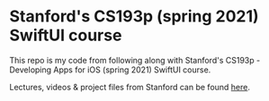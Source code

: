 # Stanford's CS193p (spring 2021) SwiftUI course
This repo is my code from following along with Stanford's CS193p - Developing Apps for iOS (spring 2021) SwiftUI course.

Lectures, videos & project files from Stanford can be found [here](https://cs193p.sites.stanford.edu).
